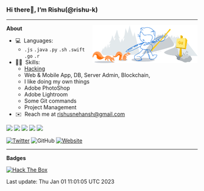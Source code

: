 <!-- START OF README -->
### Hi there👋, I’m Rishu(@rishu-k)
---

<a href="https://github.com/rishu-k"><img width="55%" align="right" alt="Github Artwork" src="https://raw.githubusercontent.com/rishu-k/rishu-k/master/assets/git-header.svg"/></a>

<!-- <h4>I like doing my own things.</h4> -->

**About**
<!-- 
- Known languages:
  - 🇷🇴 Hindi
  - 🇬🇧 English
 -->
- 💻 ​ ​Languages:
  -  `.js` `.java` `.py` `.sh` `.swift` `.go` `.r`
- 👨‍💻 ​ ​Skills: 
  - [Hacking](http://www.hackthebox.eu/badge/image/16311)
  - Web & Mobile App, DB, Server Admin, Blockchain, 
  - I like doing my own things
  - Adobe PhotoShop
  - Adobe Lightroom
  - Some Git commands
  - Project Management
- ✉️ ​ ​Reach me at rishusnehansh@gmail.com
<!-- - 🔗  ​ ​Or more at [www.rishusnehansh.com](https://www.rishusnehansh.com) -->

![](http://github-profile-summary-cards.vercel.app/api/cards/profile-details?username=rishu-k&theme=github_dark)
![](http://github-profile-summary-cards.vercel.app/api/cards/repos-per-language?username=rishu-k&theme=github_dark)
![](http://github-profile-summary-cards.vercel.app/api/cards/most-commit-language?username=rishu-k&theme=github_dark)
![](http://github-profile-summary-cards.vercel.app/api/cards/stats?username=rishu-k&theme=github_dark)
![](http://github-profile-summary-cards.vercel.app/api/cards/productive-time?username=rishu-k&theme=github_dark&utcOffset=3)

[![Twitter](https://img.shields.io/badge/Instagram-Follow-1c1c1c?style=for-the-badge&logo=instagram)](https://instagram.com/igx_chauhan)
![GitHub](https://img.shields.io/github/followers/rish-k?color=1c1c1c&label=follow&logo=github&style=for-the-badge)
[![Website](https://img.shields.io/badge/Portfolio-Visit-1c1c1c?style=for-the-badge)](https://rishu-k.github.io/Links/)

---

**Badges**

<a href="https://www.hackthebox.eu/profile/16311"><img height="58" src="http://www.hackthebox.eu/badge/image/16311" alt="Hack The Box" title="Hack The Box"></a>

<!-- START OF DYNAMIC CONTENT -->
Last update: Thu Jan 01 11:01:05 UTC 2023
<!-- END OF DYNAMIC CONTENT -->
<!-- END OF README -->
